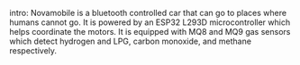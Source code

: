 intro:
Novamobile is a bluetooth controlled car that can go to places where humans cannot go. It is powered by an ESP32 L293D microcontroller which helps coordinate the motors. It is equipped with MQ8 and MQ9 gas sensors which detect hydrogen and LPG, carbon monoxide, and methane respectively. 

